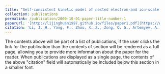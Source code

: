 ```yaml
---
title: "Self-consistent kinetic model of nested electron-and ion-scale magnetic cavities in space plasmas"
collection: publications
permalink: /publication/2009-10-01-paper-title-number-1
paperurl: '[http://lijinghuan1997.github.io/files/paper1.pdf](https://www.nature.com/articles/s41467-020-19442-0)'
citation: 'Li, J. H., Yang, F., Zhou, X. Z., Zong, Q. G., Artemyev, A. V., Rankin, R., ... & Burch, J. L. (2020). Self-consistent kinetic model of nested electron-and ion-scale magnetic cavities in space plasmas. Nature Communications, 11(1), 5616.'
---
```


The contents above will be part of a list of publications, if the user clicks the link for the publication than the contents of section will be rendered as a full page, allowing you to provide more information about the paper for the reader. When publications are displayed as a single page, the contents of the above "citation" field will automatically be included below this section in a smaller font.
